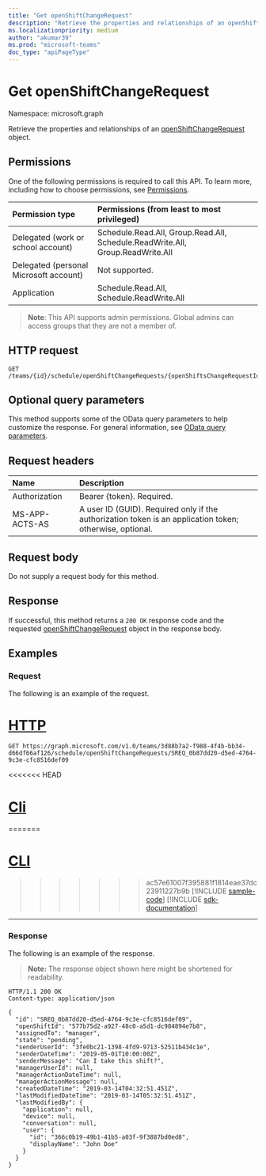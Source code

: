 ```yaml
---
title: "Get openShiftChangeRequest"
description: "Retrieve the properties and relationships of an openShiftChangeRequest object."
ms.localizationpriority: medium
author: "akumar39"
ms.prod: "microsoft-teams"
doc_type: "apiPageType"
---
```


# Get openShiftChangeRequest

Namespace: microsoft.graph

Retrieve the properties and relationships of an [openShiftChangeRequest](../resources/openshiftchangerequest.md) object.

## Permissions

One of the following permissions is required to call this API. To learn more, including how to choose permissions, see [Permissions](/graph/permissions-reference).

| Permission type                        | Permissions (from least to most privileged) |
|:---------------------------------------|:--------------------------------------------|
| Delegated (work or school account)     | Schedule.Read.All, Group.Read.All, Schedule.ReadWrite.All, Group.ReadWrite.All |
| Delegated (personal Microsoft account) | Not supported. |
| Application                            | Schedule.Read.All, Schedule.ReadWrite.All |

> **Note**: This API supports admin permissions. Global admins can access groups that they are not a member of.

## HTTP request

<!-- { "blockType": "ignored" } -->

```http
GET /teams/{id}/schedule/openShiftChangeRequests/{openShiftsChangeRequestId}
```

## Optional query parameters

This method supports some of the OData query parameters to help customize the response. For general information, see [OData query parameters](/graph/query-parameters).

## Request headers

| Name      |Description|
|:----------|:----------|
| Authorization | Bearer {token}. Required. |
| MS-APP-ACTS-AS  | A user ID (GUID). Required only if the authorization token is an application token; otherwise, optional. |

## Request body

Do not supply a request body for this method.

## Response

If successful, this method returns a `200 OK` response code and the requested [openShiftChangeRequest](../resources/openshiftchangerequest.md) object in the response body.

## Examples

### Request

The following is an example of the request.

# [HTTP](#tab/http)
<!-- {
  "blockType": "request",
  "name": "get_openshiftchangerequest_1",
  "sampleKeys": ["3d88b7a2-f988-4f4b-bb34-d66df66af126", "SREQ_0b87dd20-d5ed-4764-9c3e-cfc8516def09"]
}-->

```msgraph-interactive
GET https://graph.microsoft.com/v1.0/teams/3d88b7a2-f988-4f4b-bb34-d66df66af126/schedule/openShiftChangeRequests/SREQ_0b87dd20-d5ed-4764-9c3e-cfc8516def09
```

<<<<<<< HEAD
# [Cli](#tab/cli)
=======
# [CLI](#tab/cli)
>>>>>>> ac57e61007f395881f1814eae37dc23911227b9b
[!INCLUDE [sample-code](../includes/snippets/cli/get-openshiftchangerequest-1-cli-snippets.md)]
[!INCLUDE [sdk-documentation](../includes/snippets/snippets-sdk-documentation-link.md)]

---

### Response

The following is an example of the response.

> **Note:** The response object shown here might be shortened for readability.

<!-- {
  "blockType": "response",
  "truncated": true,
  "@odata.type": "microsoft.graph.openShiftChangeRequest"
} -->

```http
HTTP/1.1 200 OK
Content-type: application/json

{
  "id": "SREQ_0b87dd20-d5ed-4764-9c3e-cfc8516def09",
  "openShiftId": "577b75d2-a927-48c0-a5d1-dc984894e7b8",
  "assignedTo": "manager",
  "state": "pending",
  "senderUserId": "3fe0bc21-1398-4fd9-9713-52511b434c1e",
  "senderDateTime": "2019-05-01T10:00:00Z",
  "senderMessage": "Can I take this shift?",
  "managerUserId": null,
  "managerActionDateTime": null,
  "managerActionMessage": null,
  "createdDateTime": "2019-03-14T04:32:51.451Z",
  "lastModifiedDateTime": "2019-03-14T05:32:51.451Z",
  "lastModifiedBy": {
    "application": null,
    "device": null,
    "conversation": null,
    "user": {
      "id": "366c0b19-49b1-41b5-a03f-9f3887bd0ed8",
      "displayName": "John Doe"
    }
  }
}
```

<!-- uuid: 16cd6b66-4b1a-43a1-adaf-3a886856ed98
2019-02-04 14:57:30 UTC -->
<!-- {
  "type": "#page.annotation",
  "description": "Get openShiftChangeRequest",
  "keywords": "",
  "section": "documentation",
  "tocPath": ""
}-->

